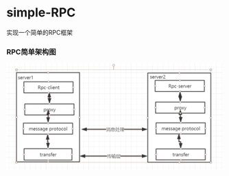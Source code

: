 # simple-RPC
实现一个简单的RPC框架



### RPC简单架构图

![](https://github.com/0324wy/simple-RPC/blob/master/image/simple-RPC.png)

